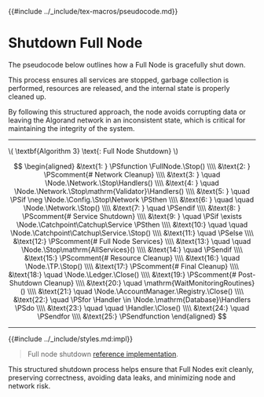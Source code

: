 {{#include ../_include/tex-macros/pseudocode.md}}

$$
\newcommand \Node {\mathrm{node}}
\newcommand \FullNode {\mathrm{FullNode}}
\newcommand \Network {\mathrm{Network}}
\newcommand \Stop {\mathrm{Stop}}
\newcommand \Close {\mathrm{Close}}
\newcommand \Config {\mathrm{nodeConfig}}
\newcommand \Catchup {\mathrm{Catchup}}
\newcommand \Service {\mathrm{Service}}
\newcommand \Ledger {\mathrm{Ledger}}
\newcommand \AccountManager {\mathrm{AccountManager}}
\newcommand \Registry {\mathrm{Registry}}
\newcommand \TP {\mathrm{TxPool}}
\newcommand \Handler {\mathrm{Handler}}
\newcommand \Handlers {\mathrm{Handlers}}
\newcommand \Catchpoint {\mathrm{Catchpoint}}
$$

# Shutdown Full Node

The pseudocode below outlines how a Full Node is gracefully shut down.

This process ensures all services are stopped, garbage collection is performed,
resources are released, and the internal state is properly cleaned up.

By following this structured approach, the node avoids corrupting data or leaving
the Algorand network in an inconsistent state, which is critical for maintaining
the integrity of the system.

---

\\( \textbf{Algorithm 3} \text{: Full Node Shutdown} \\)

$$
\begin{aligned}
&\text{1: } \PSfunction \FullNode.\Stop() \\\\
&\text{2: } \PScomment{# Network Cleanup} \\\\
&\text{3: } \quad \Node.\Network.\Stop\Handlers() \\\\
&\text{4: } \quad \Node.\Network.\Stop\mathrm{Validator}\Handlers() \\\\
&\text{5: } \quad \PSif \neg \Node.\Config.\Stop\Network \PSthen \\\\
&\text{6: } \quad \quad \Node.\Network.\Stop() \\\\
&\text{7: } \quad \PSendif \\\\
&\text{8: } \PScomment{# Service Shutdown} \\\\
&\text{9: } \quad \PSif \exists \Node.\Catchpoint\Catchup\Service \PSthen \\\\
&\text{10:} \quad \quad \Node.\Catchpoint\Catchup\Service.\Stop() \\\\
&\text{11:} \quad \PSelse \\\\
&\text{12:} \PScomment{# Full Node Services} \\\\
&\text{13:} \quad \quad \Node.\Stop\mathrm{AllServices}() \\\\
&\text{14:} \quad \PSendif \\\\
&\text{15:} \PScomment{# Resource Cleanup} \\\\
&\text{16:} \quad \Node.\TP.\Stop() \\\\
&\text{17:} \PScomment{# Final Cleanup} \\\\
&\text{18:} \quad \Node.\Ledger.\Close() \\\\
&\text{19:} \PScomment{# Post-Shutdown Cleanup} \\\\
&\text{20:} \quad \mathrm{WaitMonitoringRoutines}() \\\\
&\text{21:} \quad \Node.\AccountManager.\Registry.\Close() \\\\
&\text{22:} \quad \PSfor \Handler \in \Node.\mathrm{Database}\Handlers \PSdo \\\\
&\text{23:} \quad \quad \Handler.\Close() \\\\
&\text{24:} \quad \PSendfor \\\\
&\text{25:} \PSendfunction
\end{aligned}
$$

---

{{#include ../_include/styles.md:impl}}
> Full node shutdown [reference implementation](https://github.com/algorand/go-algorand/blob/e60d3ddd1d63e60f32bda6935554b34fdb0e1515/node/node.go#L444-L487).

This structured shutdown process helps ensure that Full Nodes exit cleanly, preserving
correctness, avoiding data leaks, and minimizing node and network risk.